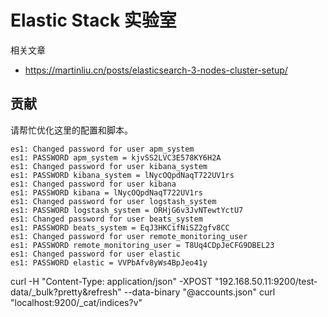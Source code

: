 # Elastic Stack 实验室

相关文章

- https://martinliu.cn/posts/elasticsearch-3-nodes-cluster-setup/



## 贡献

请帮忙优化这里的配置和脚本。

    es1: Changed password for user apm_system
    es1: PASSWORD apm_system = kjvSS2LVC3E578KY6H2A
    es1: Changed password for user kibana_system
    es1: PASSWORD kibana_system = lNycOQpdNaqT722UV1rs
    es1: Changed password for user kibana
    es1: PASSWORD kibana = lNycOQpdNaqT722UV1rs
    es1: Changed password for user logstash_system
    es1: PASSWORD logstash_system = ORHjG6v3JvNTewtYctU7
    es1: Changed password for user beats_system
    es1: PASSWORD beats_system = EqJ3HKCifNiSZ2gfv8CC
    es1: Changed password for user remote_monitoring_user
    es1: PASSWORD remote_monitoring_user = T8Uq4CDpJeCFG9DBEL23
    es1: Changed password for user elastic
    es1: PASSWORD elastic = VVPbAfv8yWs4BpJeo41y


curl -H "Content-Type: application/json" -XPOST "192.168.50.11:9200/test-data/_bulk?pretty&refresh" --data-binary "@accounts.json"
curl "localhost:9200/_cat/indices?v"